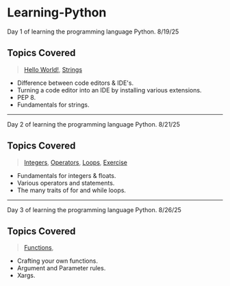 # Learning-Python
Day 1 of learning the programming language Python. 8/19/25

## Topics Covered 
>[Hello World!](1_app.py), [Strings](2_Strings.py)

* Difference between code editors & IDE's.
* Turning a code editor into an IDE by installing various extensions.
* PEP 8.
* Fundamentals for strings.
-------
Day 2 of learning the programming language Python. 8/21/25

## Topics Covered 
>[Integers](3_Numbers.py), [Operators](4_programming.py), [Loops](5_loops.py), [Exercise](6_exercise_01.py)

* Fundamentals for integers & floats.
* Various operators and statements.
* The many traits of for and while loops.
-------
Day 3 of learning the programming language Python. 8/26/25

## Topics Covered 
>[Functions](7_functions.py),

* Crafting your own functions.
* Argument and Parameter rules.
* Xargs.
